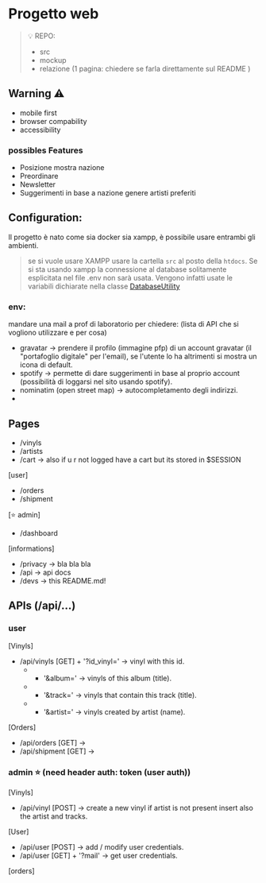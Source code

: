 # Progetto web
> 💡 REPO:
> - src
> - mockup
> - relazione (1 pagina: chiedere se farla direttamente sul README )

## Warning ⚠️
- mobile first
- browser compability
- accessibility

### possibles Features
- Posizione mostra nazione
- Preordinare
- Newsletter 
- Suggerimenti in base a nazione genere artisti preferiti


## Configuration:
Il progetto è nato come sia docker sia xampp, è possibile usare entrambi gli ambienti.
> se si vuole usare XAMPP usare la cartella `src` al posto della `htdocs`.
Se si sta usando xampp la connessione al database solitamente esplicitata nel file .env non sarà usata.
Vengono infatti usate le variabili dichiarate nella classe [DatabaseUtility](/src/utility/DatabaseUtility.php)

### env:
mandare una mail a prof di laboratorio per chiedere: (lista di API che si vogliono utilizzare e per cosa)
- gravatar -> prendere il profilo (immagine pfp) di un account gravatar (il "portafoglio digitale" per l'email), se l'utente lo ha altrimenti si mostra un icona di default.
- spotify -> permette di dare suggerimenti in base al proprio account (possibilità di loggarsi nel sito usando spotify).
- nominatim (open street map) -> autocompletamento degli indirizzi.
- 

## Pages
- /vinyls
- /artists
- /cart -> also if u r not logged have a cart but its stored in $SESSION

[user]
- /orders
- /shipment

[⭐️ admin]
- /dashboard

[informations]
- /privacy -> bla bla bla
- /api -> api docs 
- /devs -> this README.md! 

## APIs (/api/...)
### user
[Vinyls]
- /api/vinyls [GET] + '?id_vinyl=' -> vinyl with this id.
    -   + '&album=' -> vinyls of this album (title).
    -   + '&track=' -> vinyls that contain this track (title).
    -   + '&artist=' -> vinyls created by artist (name).

[Orders]
- /api/orders [GET] ->
- /api/shipment [GET] ->


### admin ⭐️ (need header auth: token (user auth))
[Vinyls]
- /api/vinyl [POST] -> create a new vinyl if artist is not present insert also the artist and tracks.

[User]
- /api/user [POST] -> add / modify user credentials.
- /api/user [GET] + '?mail' -> get user credentials.

[orders]